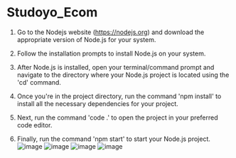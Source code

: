 # Studoyo_Ecom


1) Go to the Nodejs website (https://nodejs.org) and download the appropriate version of Node.js for your system.

2) Follow the installation prompts to install Node.js on your system.

3) After Node.js is installed, open your terminal/command prompt and navigate to the directory where your Node.js project is located using the 'cd' command.

4) Once you're in the project directory, run the command 'npm install' to install all the necessary dependencies for your project.

5) Next, run the command 'code .' to open the project in your preferred code editor.

6) Finally, run the command 'npm start' to start your Node.js project.
![image](https://user-images.githubusercontent.com/74757539/224478470-5fadd755-fd24-467e-b386-bf3b6199471a.png)
![image](https://user-images.githubusercontent.com/74757539/224478479-4491c360-707d-4b5f-acfe-4663b6e2c359.png)
![image](https://user-images.githubusercontent.com/74757539/224478538-1bcffa53-7c3e-4770-add6-4dc6f3c140d3.png)
![image](https://user-images.githubusercontent.com/74757539/224478558-3bae77d0-471d-4a22-81da-d8ef4d5d582c.png)

